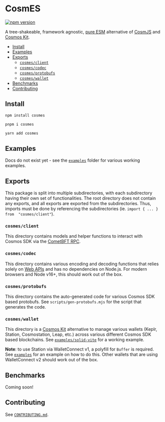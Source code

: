 <!-- omit in toc -->
# CosmES

[![npm version](https://badge.fury.io/js/cosmes.svg)](https://www.npmjs.com/package/cosmes)

A tree-shakeable, framework agnostic, [pure ESM](https://gist.github.com/sindresorhus/a39789f98801d908bbc7ff3ecc99d99c) alternative of [CosmJS](https://github.com/cosmos/cosmjs) and [Cosmos Kit](https://cosmoskit.com).

- [Install](#install)
- [Examples](#examples)
- [Exports](#exports)
  - [`cosmes/client`](#cosmesclient)
  - [`cosmes/codec`](#cosmescodec)
  - [`cosmes/protobufs`](#cosmesprotobufs)
  - [`cosmes/wallet`](#cosmeswallet)
- [Benchmarks](#benchmarks)
- [Contributing](#contributing)

## Install

```sh
npm install cosmes

pnpm i cosmes

yarn add cosmes
```

## Examples

Docs do not exist yet - see the [`examples`](./examples) folder for various working examples.

## Exports

This package is split into multiple subdirectories, with each subdirectory having their own set of functionalities. The root directory does not contain any exports, and all exports are exported from the subdirectories. Thus, imports must be done by referencing the subdirectories (ie. `import { ... } from  "cosmes/client"`).

### `cosmes/client`

This directory contains models and helper functions to interact with Cosmos SDK via the [CometBFT RPC](https://docs.cosmos.network/v0.50/core/grpc_rest#cometbft-rpc).

### `cosmes/codec`

This directory contains various encoding and decoding functions that relies solely on [Web APIs](https://developer.mozilla.org/en-US/docs/Web/API) and has no dependencies on Node.js. For modern browsers and Node v16+, this should work out of the box.

### `cosmes/protobufs`

This directory contains the auto-generated code for various Cosmos SDK based protobufs. See `scripts/gen-protobufs.mjs` for the script that generates the code.

### `cosmes/wallet`

This directory is a [Cosmos Kit](https://cosmoskit.com) alternative to manage various wallets (Keplr, Station, Cosmostation, Leap, etc.) across various different Cosmos SDK based blockchains. See [`examples/solid-vite`](./examples/solid-vite) for a working example.

**Note**: to use Station via WalletConnect v1, a polyfill for `Buffer` is required. See [`examples`](./examples/solid-vite/src/polyfill.ts) for an example on how to do this. Other wallets that are using WalletConnect v2 should work out of the box.

## Benchmarks

Coming soon!

## Contributing

See [`CONTRIBUTING.md`](./CONTRIBUTING.md).
